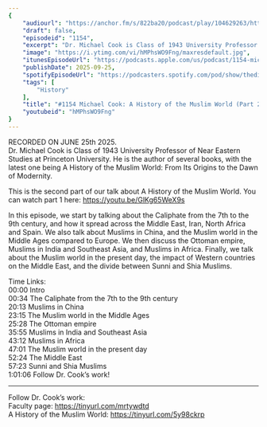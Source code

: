 ```yaml
---
{
	"audiourl": "https://anchor.fm/s/822ba20/podcast/play/104629263/https%3A%2F%2Fd3ctxlq1ktw2nl.cloudfront.net%2Fstaging%2F2025-5-25%2F8ca1cb75-7b80-a67d-7f1d-95833bc0fdb9.m4a",
	"draft": false,
	"episodeid": "1154",
	"excerpt": "Dr. Michael Cook is Class of 1943 University Professor of Near Eastern Studies at Princeton University. He is the author of several books, with the latest one being A History of the Muslim World: From Its Origins to the Dawn of Modernity.",
	"image": "https://i.ytimg.com/vi/hMPhsWO9Fng/maxresdefault.jpg",
	"itunesEpisodeUrl": "https://podcasts.apple.com/us/podcast/1154-michael-cook-a-history-of-the-muslim-world-part-2/id1451347236?i=1000728442591&uo=4",
	"publishDate": 2025-09-25,
	"spotifyEpisodeUrl": "https://podcasters.spotify.com/pod/show/thedissenter/episodes/1154-Michael-Cook-A-History-of-the-Muslim-World-Part-2-e34nhif",
	"tags": [
		"History"
	],
	"title": "#1154 Michael Cook: A History of the Muslim World (Part 2)",
	"youtubeid": "hMPhsWO9Fng"
}
---
```

RECORDED ON JUNE 25th 2025.  
Dr. Michael Cook is Class of 1943 University Professor of Near Eastern Studies at Princeton University. He is the author of several books, with the latest one being A History of the Muslim World: From Its Origins to the Dawn of Modernity.

This is the second part of our talk about A History of the Muslim World. You can watch part 1 here: https://youtu.be/GlKg65WeX9s

In this episode, we start by talking about the Caliphate from the 7th to the 9th century, and how it spread across the Middle East, Iran, North Africa and Spain. We also talk about Muslims in China, and the Muslim world in the Middle Ages compared to Europe. We then discuss the Ottoman empire, Muslims in India and Southeast Asia, and Muslims in Africa. Finally, we talk about the Muslim world in the present day, the impact of Western countries on the Middle East, and the divide between Sunni and Shia Muslims.

Time Links:  
<time>00:00</time> Intro  
<time>00:34</time> The Caliphate from the 7th to the 9th century  
<time>20:13</time> Muslims in China  
<time>23:15</time> The Muslim world in the Middle Ages  
<time>25:28</time> The Ottoman empire  
<time>35:55</time> Muslims in India and Southeast Asia  
<time>43:12</time> Muslims in Africa  
<time>47:01</time> The Muslim world in the present day  
<time>52:24</time> The Middle East  
<time>57:23</time> Sunni and Shia Muslims  
<time>1:01:06</time> Follow Dr. Cook’s work!

---

Follow Dr. Cook’s work:  
Faculty page: https://tinyurl.com/mrtywdtd  
A History of the Muslim World: https://tinyurl.com/5y98ckrp
